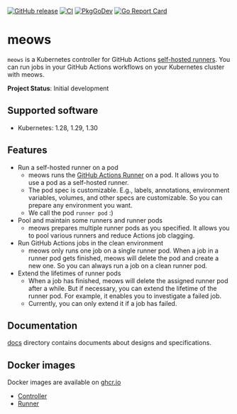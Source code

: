 [![GitHub release](https://img.shields.io/github/release/cybozu-go/meows.svg?maxAge=60)][releases]
[![CI](https://github.com/cybozu-go/meows/workflows/main/badge.svg)](https://github.com/cybozu-go/meows/actions)
[![PkgGoDev](https://pkg.go.dev/badge/github.com/cybozu-go/meows?tab=overview)](https://pkg.go.dev/github.com/cybozu-go/meows?tab=overview)
[![Go Report Card](https://goreportcard.com/badge/github.com/cybozu-go/meows)](https://goreportcard.com/report/github.com/cybozu-go/meows)

# meows

`meows` is a Kubernetes controller for GitHub Actions [self-hosted runners](https://docs.github.com/en/actions/hosting-your-own-runners/about-self-hosted-runners).
You can run jobs in your GitHub Actions workflows on your Kubernetes cluster with meows.

**Project Status**: Initial development

## Supported software

- Kubernetes: 1.28, 1.29, 1.30

## Features

- Run a self-hosted runner on a pod
  - meows runs the [GitHub Actions Runner](https://github.com/actions/runner) on a pod.
    It allows you to use a pod as a self-hosted runner.
  - The pod spec is customizable. E.g., labels, annotations, environment variables, volumes, and other specs are customizable.
    So you can prepare any environment you want.
  - We call the pod `runner pod` :)
- Pool and maintain some runners and runner pods
  - meows prepares multiple runner pods as you specified.
    It allows you to pool various runners and reduce Actions job clagging.
- Run GitHub Actions jobs in the clean environment
  - meows only runs one job on a single runner pod.
    When a job in a runner pod gets finished, meows will delete the pod and create a new one.
    So you can always run a job on a clean runner pod.
- Extend the lifetimes of runner pods
  - When a job has finished, meows will delete the assigned runner pod after a while.
    But if necessary, you can extend the lifetime of the runner pod.
    For example, it enables you to investigate a failed job.
  - Currently, you can only extend it if a job has failed.

## Documentation

[docs](docs/) directory contains documents about designs and specifications.

## Docker images

Docker images are available on [ghcr.io](https://github.com/orgs/cybozu-go/packages?repo_name=meows)
- [Controller](https://github.com/cybozu-go/meows/pkgs/container/meows-controller)
- [Runner](https://github.com/cybozu-go/meows/pkgs/container/meows-runner)

[releases]: https://github.com/cybozu-go/meows/releases
